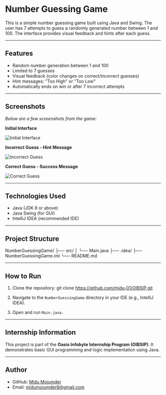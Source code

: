 # Number Guessing Game

This is a simple number guessing game built using Java and Swing. The user has 7 attempts to guess a randomly generated number between 1 and 100. The interface provides visual feedback and hints after each guess.

---

## Features

- Random number generation between 1 and 100
- Limited to 7 guesses
- Visual feedback (color changes on correct/incorrect guesses)
- Hint messages: "Too High" or "Too Low"
- Automatically ends on win or after 7 incorrect attempts

---

## Screenshots

*Below are a few screenshots from the game:*

**Initial Interface**

![Initial Interface](fig1.png)

**Incorrect Guess - Hint Message**

![Incorrect Guess](fig2.png)

**Correct Guess - Success Message**

![Correct Guess](fig3.png)

---

## Technologies Used

- Java (JDK 8 or above)
- Java Swing (for GUI)
- IntelliJ IDEA (recommended IDE)

---

## Project Structure
NumberGuessingGame/
├── src/
│ └── Main.java
├── .idea/
├── NumberGuessingGame.iml
└── README.md

---

## How to Run

1. Clone the repository:
git clone https://github.com/midu-01/OIBSIP.git

2. Navigate to the `NumberGuessingGame` directory in your IDE (e.g., IntelliJ IDEA).

3. Open and run `Main.java`.

---

## Internship Information

This project is part of the **Oasis Infobyte Internship Program (OIBSIP)**. It demonstrates basic GUI programming and logic implementation using Java.

---

## Author

- GitHub: [Midu Mojumder](https://github.com/midu-01)
- Email: midumojumder8@gmail.com
